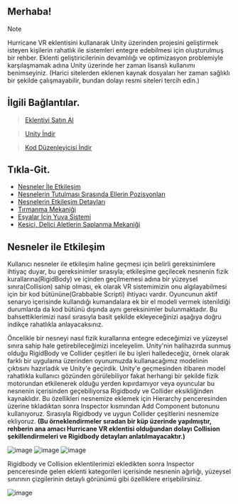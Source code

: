 ## Merhaba!
> [!NOTE]
> Hurricane VR eklentisini kullanarak Unity üzerinden projesini geliştirmek isteyen kişilerin rahatlık ile sistemleri entegre edebilmesi için oluşturulmuş bir rehber. Eklenti geliştiricilerinin devamlılığı ve optimizasyon problemiyle karşılaşmamak adına Unity üzerinde her zaman lisanslı kullanımı benimseyiniz. (Harici sitelerden eklenen kaynak dosyaları her zaman sağlıklı bir şekilde çalışmayabilir, bundan dolayı resmi siteleri tercih edin.)

## İlgili Bağlantılar.
> [Eklentiyi Satın Al](https://assetstore.unity.com/packages/tools/physics/hurricane-vr-physics-interaction-toolkit-177300)

> [Unity İndir](https://unity.com)

> [Kod Düzenleyicisi İndir](https://code.visualstudio.com)

## Tıkla-Git.
- [Nesneler İle Etkileşim](https://github.com/thatsquecy/hurricane-vr-turkce-rehber/blob/main/README.md#nesneler-ile-etkileşim)
- [Nesnelerin Tutulması Sırasında Ellerin Pozisyonları](https://github.com/thatsquecy/hurricane-vr-turkce-rehber)
- [Nesnelerin Etkileşim Detayları](https://github.com/thatsquecy/hurricane-vr-turkce-rehber)
- [Tırmanma Mekaniği](https://github.com/thatsquecy/hurricane-vr-turkce-rehber)
- [Eşyalar İçin Yuva Sistemi](https://github.com/thatsquecy/hurricane-vr-turkce-rehber)
- [Kesici, Delici Aletlerin Saplanma Mekaniği](https://github.com/thatsquecy/hurricane-vr-turkce-rehber)

## Nesneler ile Etkileşim
Kullanıcı nesneler ile etkileşim haline geçmesi için belirli gereksinimlere ihtiyaç duyar, bu gereksinimler sırasıyla; etkileşime geçilecek nesnenin fizik kurallarına(RigidBody) ve içinden geçilmemesi adına bir yüzeysel sınıra(Collision) sahip olması, ek olarak VR sistemimizin onu algılayabilmesi için bir kod bütününe(Grabbable Scripti) ihtiyacı vardır. Oyuncunun aktif senaryo içerisinde kullandığı kumandalara ek bir el modeli vermek istenildiği durumlarda da kod bütünü dışında aynı gereksinimler bulunmaktadır. Bu bahsettiklerimizi nasıl sırasıyla basit şekilde ekleyeceğinizi aşağıya doğru indikçe rahatlıkla anlayacaksınız.

Öncelikle bir nesneyi nasıl fizik kurallarına entegre edeceğimizi ve yüzeysel sınıra sahip hale getirebileceğimizi inceleyelim. Unity'nin halihazırda sunmuş olduğu RigidBody ve Collider çeşitleri ile bu işleri halledeceğiz, örnek olarak farklı bir uygulama üzerinden oyunumuzda kullanacağımız modelinin çıktısını hazırladık ve Unity'e geçirdik. Unity'e geçmesinden itibaren model rahatlıkla kullanıcı gözünden görülebiliyor fakat herhangi bir şekilde fizik motorundan etkilenerek olduğu yerden kıpırdamıyor veya oyuncular bu nesnenin içerisinden geçebiliyorsa Rigidbody ve Collider eksikliğinden kaynaklıdır. Bu özellikleri nesnemize eklemek için Hierarchy penceresinden üzerine tıkladıktan sonra Inspector kısmından Add Component butonunu kullanıyoruz. Sırasıyla Rigidbody ve uygun Collider çeşitlerini nesnemize ekliyoruz.
**(Bu örneklendirmeler sıradan bir küp üzerinde yapılmıştır, rehberin ana amacı Hurricane VR eklentisi olduğundan dolayı Collision şekillendirmeleri ve Rigidbody detayları anlatılmayacaktır.)**


![image](https://github.com/thatsquecy/hurricane-vr-turkce-rehber/assets/48627621/a448f5a0-b810-4917-8c14-c4ec4e6bcd34)
![image](https://github.com/thatsquecy/hurricane-vr-turkce-rehber/assets/48627621/58cbab30-d280-464c-8bbd-c810b7efbcc1)
![image](https://github.com/thatsquecy/hurricane-vr-turkce-rehber/assets/48627621/116036e9-7da1-4780-aa3f-0a09a43e8e5d)

Rigidbody ve Collision eklentilerimizi ekledikten sonra Inspector penceresinde gelen eklenti kategorileri içerisinde nesnenin ağırlığı, yüzeysel sınırının çizgilerinin detaylı görünümü gibi özelliklere erişebilirsiniz.

![image](https://github.com/thatsquecy/hurricane-vr-turkce-rehber/assets/48627621/be307e78-7b77-41a6-9c9f-b9f1b2d89e8d)



